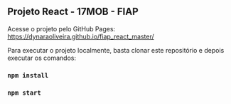 ## Projeto React - 17MOB - FIAP

Acesse o projeto pelo GitHub Pages: 
https://dynaraoliveira.github.io/fiap_react_master/

Para executar o projeto localmente, basta clonar este repositório e depois executar os comandos:
### `npm install`
### `npm start`
